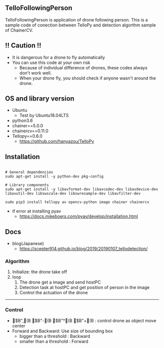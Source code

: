 
## TelloFollowingPerson

TelloFollowingPerson is application of drone following person.
This is a sample code of conection between TelloPy and detection algorthm sample of ChainerCV.

## !! Caution !!

- It is dangerous for a drone to fly automatically
- You can use this code at your own risk
    - Because of individual difference of drones, these codes always don't work well.
    - When your drone fly, you should check if anyone wasn't around the drone.

## OS and library version

- Ubuntu
    - Test by Ubuntu18.04LTS
- python3.6
- chainer==5.0.0
- chainercv==0.11.0
- Tellopy==0.6.0
    - <https://github.com/hanyazou/TelloPy>

## Installation

```

# General dependencies
sudo apt-get install -y python-dev pkg-config 

# Library components
sudo apt-get install -y libavformat-dev libavcodec-dev libavdevice-dev libavutil-dev libswscale-dev libswresample-dev libavfilter-dev

sudo pip3 install tellopy av opencv-python image chainer chainercv

```

- if error at installing pyav
    - <https://docs.mikeboers.com/pyav/develop/installation.html>

## Docs

- blog(Japanese)
    - <https://scepter914.github.io/blog/2019/20190107_tellodetection/>

### Algorithm

1. Initialize: the drone take off
1. loop
    1. The drone get a image and send hostPC
    1. Detection task at hostPC and get position of person in the image
    1. Control the actuation of the drone

--- 

### Control

- $B",(B $B"-(B $B"*(B $B"+(B : control drone as object move center
- Forward and Backward: Use size of bounding box
    - bigger than a threshold : Backward 
    - smaller than a threshold : Forward



